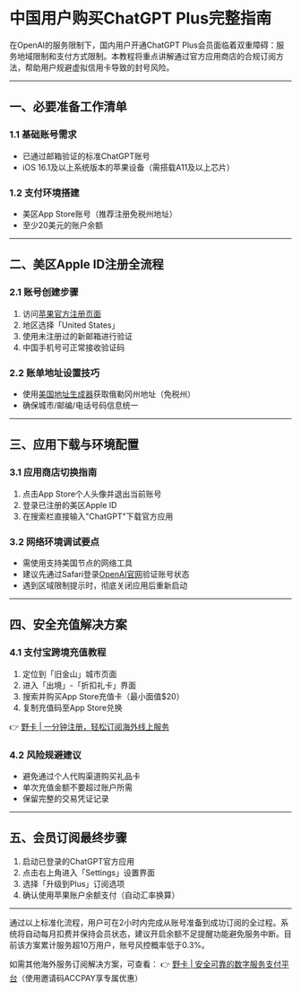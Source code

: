 # 中国用户购买ChatGPT Plus完整指南

在OpenAI的服务限制下，国内用户开通ChatGPT Plus会员面临着双重障碍：服务地域限制和支付方式限制。本教程将重点讲解通过官方应用商店的合规订阅方法，帮助用户规避虚拟信用卡导致的封号风险。

---

## 一、必要准备工作清单

### 1.1 基础账号需求
- 已通过邮箱验证的标准ChatGPT账号
- iOS 16.1及以上系统版本的苹果设备（需搭载A11及以上芯片）

### 1.2 支付环境搭建
- 美区App Store账号（推荐注册免税州地址）
- 至少20美元的账户余额

---

## 二、美区Apple ID注册全流程

### 2.1 账号创建步骤
1. 访问[苹果官方注册页面](https://appleid.apple.com/account)
2. 地区选择「United States」
3. 使用未注册过的新邮箱进行验证
4. 中国手机号可正常接收验证码

### 2.2 账单地址设置技巧
- 使用[美国地址生成器](https://bbtdd.com/yeka)获取俄勒冈州地址（免税州）
- 确保城市/邮编/电话号码信息统一

---

## 三、应用下载与环境配置

### 3.1 应用商店切换指南
1. 点击App Store个人头像并退出当前账号
2. 登录已注册的美区Apple ID
3. 在搜索栏直接输入"ChatGPT"下载官方应用

### 3.2 网络环境调试要点
- 需使用支持美国节点的网络工具
- 建议先通过Safari登录[OpenAI官网](https://platform.openai.com/overview)验证账号状态
- 遇到区域限制提示时，彻底关闭应用后重新启动

---

## 四、安全充值解决方案

### 4.1 支付宝跨境充值教程
1. 定位到「旧金山」城市页面
2. 进入「出境」-「折扣礼卡」界面
3. 搜索并购买App Store充值卡（最小面值$20）
4. 复制充值码至App Store兑换

👉 [野卡 | 一分钟注册，轻松订阅海外线上服务](https://bbtdd.com/yeka)

### 4.2 风险规避建议
- 避免通过个人代购渠道购买礼品卡
- 单次充值金额不要超过账户所需
- 保留完整的交易凭证记录

---

## 五、会员订阅最终步骤
1. 启动已登录的ChatGPT官方应用
2. 点击右上角进入「Settings」设置界面
3. 选择「升级到Plus」订阅选项
4. 确认使用苹果账户余额支付（自动汇率换算）

---

通过以上标准化流程，用户可在2小时内完成从账号准备到成功订阅的全过程。系统将自动每月扣费并保持会员状态，建议开启余额不足提醒功能避免服务中断。目前该方案累计服务超10万用户，账号风控概率低于0.3%。

如需其他海外服务订阅解决方案，可查看：
👉 [野卡 | 安全可靠的数字服务支付平台](https://bbtdd.com/yeka)（使用邀请码ACCPAY享专属优惠）
